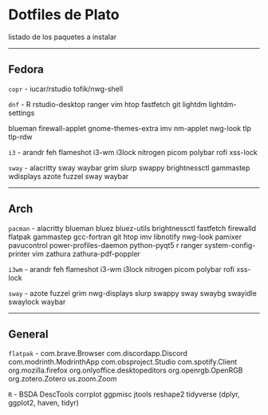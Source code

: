 # Dotfiles de Plato
listado de los paquetes a instalar

---

## Fedora

`copr` - iucar/rstudio tofik/nwg-shell

`dnf` - R rstudio-desktop ranger vim htop fastfetch git lightdm lightdm-settings

 blueman firewall-applet gnome-themes-extra imv nm-applet nwg-look tlp tlp-rdw  

`i3` - arandr feh flameshot i3-wm i3lock nitrogen picom polybar rofi xss-lock

`sway` - alacritty sway waybar grim slurp swappy brightnessctl gammastep wdisplays azote fuzzel sway waybar

---

## Arch

`pacman` - alacritty blueman bluez bluez-utils brightnessctl fastfetch firewalld flatpak gammastep gcc-fortran git htop imv libnotify nwg-look pamixer pavucontrol power-profiles-daemon python-pyqt5 r ranger system-config-printer vim zathura zathura-pdf-poppler

`i3wm` - arandr feh flameshot i3-wm i3lock nitrogen picom polybar rofi xss-lock

`sway` - azote fuzzel grim nwg-displays slurp swappy sway swaybg swayidle swaylock waybar

---

## General

`flatpak` - com.brave.Browser com.discordapp.Discord com.modrinth.ModrinthApp com.obsproject.Studio com.spotify.Client org.mozilla.firefox org.onlyoffice.desktopeditors org.openrgb.OpenRGB org.zotero.Zotero us.zoom.Zoom

`R` - BSDA DescTools corrplot ggpmisc jtools reshape2 tidyverse (dplyr, ggplot2, haven, tidyr)
